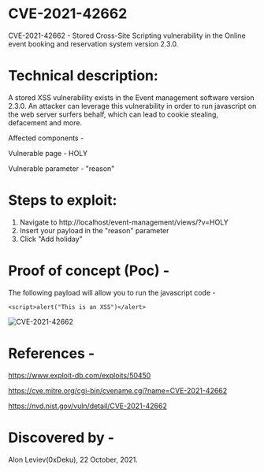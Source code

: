 # CVE-2021-42662
CVE-2021-42662 - Stored Cross-Site Scripting vulnerability in the Online event booking and reservation system version 2.3.0. 

# Technical description:
A stored XSS vulnerability exists in the Event management software version 2.3.0. An attacker can leverage this vulnerability in order to run javascript on the web server surfers behalf, which can lead to cookie stealing, defacement and more. 

Affected components - 

Vulnerable page - HOLY

Vulnerable parameter - "reason"

# Steps to exploit:
1) Navigate to http://localhost/event-management/views/?v=HOLY
2) Insert your payload in the "reason" parameter
3) Click "Add holiday"

# Proof of concept (Poc) -
The following payload will allow you to run the javascript code - 
```
<script>alert("This is an XSS")</alert>
```

![CVE-2021-42662](https://user-images.githubusercontent.com/93016131/140184846-6b92b6c9-74fd-4ba0-816b-75e9218db2e3.gif)

# References - 
https://www.exploit-db.com/exploits/50450

https://cve.mitre.org/cgi-bin/cvename.cgi?name=CVE-2021-42662

https://nvd.nist.gov/vuln/detail/CVE-2021-42662


# Discovered by - 
Alon Leviev(0xDeku), 22 October, 2021. 

